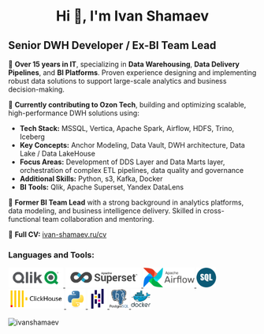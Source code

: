 <h1 align="center">Hi 👋, I'm Ivan Shamaev</h1>


## Senior DWH Developer / Ex-BI Team Lead

🎯 **Over 15 years in IT**, specializing in **Data Warehousing**, **Data Delivery Pipelines**, and **BI Platforms**. Proven experience designing and implementing robust data solutions to support large-scale analytics and business decision-making.

🚀 **Currently contributing to Ozon Tech**, building and optimizing scalable, high-performance DWH solutions using:

- **Tech Stack:** MSSQL, Vertica, Apache Spark, Airflow, HDFS, Trino, Iceberg  
- **Key Concepts:** Anchor Modeling, Data Vault, DWH architecture, Data Lake / Data LakeHouse
- **Focus Areas:** Development of DDS Layer and Data Marts layer, orchestration of complex ETL pipelines, data quality and governance
- **Additional Skills:** Python, s3, Kafka, Docker
- **BI Tools:** Qlik, Apache Superset, Yandex DataLens

🔧 **Former BI Team Lead** with a strong background in analytics platforms, data modeling, and business intelligence delivery. Skilled in cross-functional team collaboration and mentoring.

📄 **Full CV:** [ivan-shamaev.ru/cv](https://ivan-shamaev.ru/cv/)


<p align="left">
</p>

<h3 align="left">Languages and Tools:</h3>
<p align="left">
  <a href="" target="_blank" rel="noreferrer"> <img src="https://raw.githubusercontent.com/ivanshamaev/ivanshamaev/5ac58b744a1dda6c23e5a360215231fa28541016/images/qliklogo.svg" alt="Qlik"  height="40"/> </a> 
  <a href="" target="_blank" rel="noreferrer"> <img src="https://raw.githubusercontent.com/ivanshamaev/ivanshamaev/main/images/apache_superset.png" alt="apache_superset" height="40"/> </a> 
  <a href="" target="_blank" rel="noreferrer"> <img src="https://raw.githubusercontent.com/ivanshamaev/ivanshamaev/main/images/apache_airflow.png" alt="apache_airflow" height="40"/> </a>
  <a href="" target="_blank" rel="noreferrer"> <img src="https://raw.githubusercontent.com/ivanshamaev/ivanshamaev/main/images/sql.png" alt="sql" height="40"/> </a>
  <a href="" target="_blank" rel="noreferrer"> <img src="https://raw.githubusercontent.com/ivanshamaev/ivanshamaev/main/images/clickhouse_database.png" alt="clickhouse" height="40"/> </a> 
  <a href="https://www.python.org" target="_blank" rel="noreferrer"> <img src="https://raw.githubusercontent.com/devicons/devicon/master/icons/python/python-original.svg" alt="python" width="40" height="40"/> </a> 
  <a href="https://pandas.pydata.org/" target="_blank" rel="noreferrer"> <img src="https://raw.githubusercontent.com/devicons/devicon/2ae2a900d2f041da66e950e4d48052658d850630/icons/pandas/pandas-original.svg" alt="pandas" width="40" height="40"/> </a>
  <a href="https://www.postgresql.org" target="_blank" rel="noreferrer"> <img src="https://raw.githubusercontent.com/devicons/devicon/master/icons/postgresql/postgresql-original-wordmark.svg" alt="postgresql" width="40" height="40"/> </a> 
  <a href="https://www.docker.com/" target="_blank" rel="noreferrer"> <img src="https://raw.githubusercontent.com/devicons/devicon/master/icons/docker/docker-original-wordmark.svg" alt="docker" width="40" height="40"/> </a> 
</p>

<p><img align="center" src="https://github-readme-stats.vercel.app/api/top-langs?username=ivanshamaev&show_icons=true&locale=en&layout=compact" alt="ivanshamaev" /></p>
